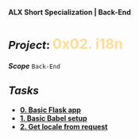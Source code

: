 **ALX Short Specialization | Back-End**
**<h1><span style="font-size: 22px;">***Project***: </span><span style="color: #ffdd99;">0x02. i18n</span></h1>**
***Scope*** `Back-End`
## ***Tasks***
* **[0. Basic Flask app](0-app.py)**
* **[1. Basic Babel setup](1-app.py)**
* **[2. Get locale from request](2-app.py)**


